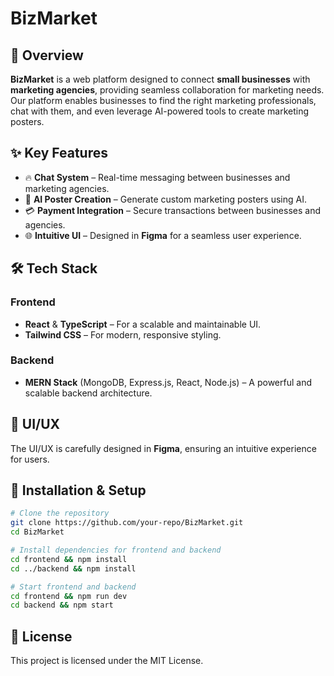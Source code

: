 # BizMarket

## 🚀 Overview
**BizMarket** is a web platform designed to connect **small businesses** with **marketing agencies**, providing seamless collaboration for marketing needs. Our platform enables businesses to find the right marketing professionals, chat with them, and even leverage AI-powered tools to create marketing posters. 

## ✨ Key Features
- 🔥 **Chat System** – Real-time messaging between businesses and marketing agencies.
- 🤖 **AI Poster Creation** – Generate custom marketing posters using AI.
- 💳 **Payment Integration** – Secure transactions between businesses and agencies.
- 🌐 **Intuitive UI** – Designed in **Figma** for a seamless user experience.

## 🛠️ Tech Stack
### **Frontend**
- **React** & **TypeScript** – For a scalable and maintainable UI.
- **Tailwind CSS** – For modern, responsive styling.

### **Backend**
- **MERN Stack** (MongoDB, Express.js, React, Node.js) – A powerful and scalable backend architecture.

## 🎨 UI/UX
The UI/UX is carefully designed in **Figma**, ensuring an intuitive experience for users.

## 📌 Installation & Setup
```bash
# Clone the repository
git clone https://github.com/your-repo/BizMarket.git
cd BizMarket

# Install dependencies for frontend and backend
cd frontend && npm install
cd ../backend && npm install

# Start frontend and backend
cd frontend && npm run dev
cd backend && npm start
```

## 📜 License
This project is licensed under the MIT License.
